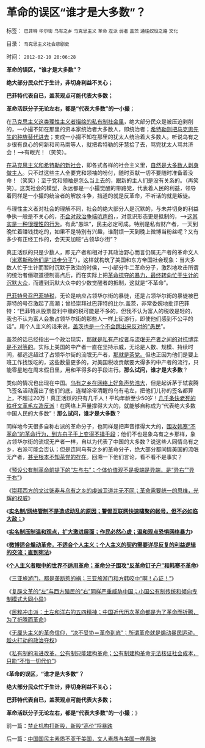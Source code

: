 # 革命的误区“谁才是大多数”？

标签： `巴菲特` `华尔街` `乌有之乡` `马克思主义` `革命` `左派` `弱者` `盖茨` `通往奴役之路` `文化` 

目录： `马克思主义社会悲剧史`

时间： `2012-02-10 20:06:28`

**革命的误区，“谁才是大多数”？**

**绝大部分民众忙于生计，非切身利益不关心；**

**巴菲特代表自已，盖茨观点可能代表大多数；**

**革命活跃分子无论左右，都是“代表大多数”的一小撮**；

在[马克思主义这类理性主义者描绘的私有制社会里](../../../2010/12/2/马克思阶级斗争观点和社会政治模型.md)，绝大部分民众是被压迫剥削的，一小撮不知在那里的资本家统治者大多数人，即统治者；[希特勒则把马克思先生的种族替代进去](http://darthvad.blog.163.com/blog/static/5339947020106298644478/)；变成一小撮不知在那里的犹太人统治着大多数人。听说乌有之乡很有良心的何新和司马南等人，就把希特勒的牙慧拾了去，骂完犹太人骂共济会！——>有眼光！（笑笑）。

[在马克思主义和希特勒的新社会](../../../2011/9/2/社会秩序（Order）即“等级阶层”“命令”和《自然法》的变迁.md)，即各式各样的社会主义里，[自然是大多数人剥身做主人](../../../2009/8/8/抵扣工人收入的“工人翻身做了企业的主人”.md)。只不过这些主人全要党和领袖的吩付，随时贡献一切不要随时准备着没命！（笑笑）；至于党和领袖是怎么当上去的，跟新的主人们是没有关系的。（再笑笑）。这类社会的模型，永远都是一小撮觉醒的带路党，代表着人民的利益，领导着同样是一小撮的统治者的解放斗争，挡道的就是反革命，不听话的就是叛徒。

与理性主义者对社会的理解不同，社会的绝大部分人是沉默的，与未并切身的利益争执一般是不关心的，[不会对政治争端吭声的](../../../2012/1/6/为什么苏联公开化，没有铺平戈尔巴乔夫改革路？.md)，，对意识形态更是抵制的，——>[这其实是一种很理性的行为](../../../2011/11/11/公有制的自然资源和严刑峻法.md)。有此“愚昧”，民主必定可成。特别是私有财产者，一天到晚忙着赚钱找吃的，如果不是特别有兴趣，谁耐烦一天到晚上微博当粉丝呢？又有多少有正经工作的，会天天加班“占领华尔街”？

真正活跃的只是少数人，即无产者和相对于其政治野心而言仍属无产者的革命文人（[米塞斯称他们是“进步分子](../../../2010/10/13/在左右意识形态中难以自拨的进步分子.md)”）。这样就构筑了美国和东方帝国社会现象：当大多数人忙于生计而暂时沉默于政治的时侯，一小部分牛二革命分子，激烈地攻击所谓的统治者僭取道德制高点后，而在实际上把[革命掠夺的暴力，最终转向忙于生计的沉默大众](../../../2012/2/4/革命的最终目标为什么总是侵犯私有财产？.md)，而遭到沉默大众中的少数觉醒者的抵制，这就是“不革命”。

[巴菲特号召巴菲特税](../../../2011/10/18/NoPrivateNotax！美国茶党和中国乌有之乡.md)，无论是响应占领华尔街的暴徒，还是占领华尔街的暴徒被巴菲特的号召激起了高潮；曾经崇拜过巴菲特的比尔.盖茨，非常委婉地批评巴菲特：“巴菲特从股票盈利中缴的税可能是不多的，但我不认为富人的税收是轻的，我也不认为富人会象占领华尔街的那些人一样上街游行，即使他们感到不公平的话”。用个人主义的话来说，[盖茨也是一个不会跳出来反对的“愚民](../../../2011/10/10/美国的有钱人都是穷人，美国穷人才会有钱.md)”。

盖茨的话已经指出一个政治现实，[那就是私有产权者与流氓无产者之间的对抗博弈是不对等的](../../../2012/1/3/阿罗定理“愚民总是大多数”与民主素质无关.md)。实际上美国的中产者一直在坚持示威，无论是人数、规模、持续时间，都远远超过了占领华尔街的流氓无产者，[那就是茶党。](../../../2011/10/18/NoPrivateNotax！美国茶党和中国乌有之乡.md)但也正因为他们是要上班工作找饭吃的，这些数量更多的，对美国税收贡献要大得多的中产者的流行，只能零星地在周末假日里，用和平得多的手段进行。**那么试问，谁才是大多数**？

类似的情况也出现在中国。[乌有之乡在网络上好象声势浩大](http://darthvad.blog.163.com/blog/static/53399470201193052934762/)，但是起诉茅于轼袁腾飞签名活动露出了他们的底，连糊涂带清醒的乌有毛左，把他们儿孙的签名都算上，不超过20万！真正活跃的只有几千人！平均年龄至少50岁！[几千条快老死的铁杆文革毛左造反派](../../../2011/7/14/欣赏塔利班的中国传统文人.md)！在网络上声量撑得大大的，就能够自称成为“代表绝大多数中国人民的大多数”！**那么试问，谁才是大多数**？

同样地今天很多自称右派的革命分子，也同样是把声音撑得大大的，[围攻韩寒“不革命”的革命行为，到方舟子手上变得不择手段](../../../2012/2/8/个人主义眼中的革命分子和不革命的韩寒.md)；他们不也是象乌有之乡那样，象占领华尔街的流氓无产者一样，自以为代表了中国的大多数？说这些人同情乌有之乡，右派可能会否认；但是连同乌有之乡的革命分子，绝大部分都同情美国的流氓无产者，[甚至根本不知茶党的存在](../../../2011/10/17/茶党是极右吗？私有制是极右吗？中产阶级是极右吗？.md)。回溯一下他们言论，看不看不是事实？

《[预设公有制革命前提下的“左与右”；个体价值观不是极端是异端，是“异右”“异于右”](../../../2012/2/6/预设公有制革命前提的“左与右”和个人主义异端.md)》

《[崇拜西方的文过饰非与乌有之乡的虔诚卫道并无不同；革命需要统一的思维，光辉的权威](../../../2012/2/6/盲目崇拜西方的文过饰非,与乌有之乡的虔诚卫道.md)》

《[**实名制/网络管制不是造成动乱的原因；警惕互联网快速啸聚的帐号，但不必如临大敌；**](../../../2012/2/8/警惕互联网快速啸聚的帐号，但不必如临大敌；.md)》

《[**实名制压制温和观点，扩大激进层面；作民必然心虚；温和观点恐惧网络暴力**](../../../2012/2/8/作民必然心虚,实名制压制温和观点，扩大激进面.md)》

《[**微博适合煽动革命，不适合个人主义；个人主义的契约需要详尽反复的利益逻辑的交流；直到宪法**](../../../2012/2/8/微博适合煽动革命，不适合个人主义.md)》

《[**个人主义者眼中的世界不适用革命；革命分子围攻“反革命钉子户”和韩寒不革命**](../../../2012/2/8/个人主义眼中的革命分子和不革命的韩寒.md)》

《[三亚旅游门，都是垄断惹的祸；三亚旅游门和方韩咬中“啊！心证！”](../../../2012/2/8/三亚旅游门和方韩咬中“啊！心证！”.md)》

《[复辟文革的“左”与西方殖民的“右”同样严重威胁中国；小国公有制传统和倾向专制模式大同小异](../../../2012/2/9/世界上小国的公有制和专制倾向大同小异.md)》

《[民粹冲击派：土左和洋右的五四精神；中国近代历次革命都是为了革命而折腾，为了折腾而革命](../../../2012/2/9/土左和洋右的五四精神和民粹冲击波的革命.md)》

《[无厘头主义的革命信仰，“决不妥协＝革命到底”；所谓革命就是煽动暴民运动，趁火打劫的政治夺权](../../../2012/2/9/“无厘头主义”的革命信仰和真实的颠覆逻辑.md)》

《[私有制的渐进改革，公有制只能建构革命；公有制建构革命无法核证社会成本，只能“不惜一切代价”](../../../2012/2/9/为什么郑民生屠幼会得到革命分子的广泛同情？.md)》

《**革命的误区，“谁才是大多数”？**

**绝大部分民众忙于生计，非切身利益不关心；**

**巴菲特代表自已，盖茨观点可能代表大多数；**

**革命活跃分子无论左右，都是“代表大多数”的一小撮**；》



前一篇：[禁止机构打新股，新股“高价”将暴跌](../../../2012/2/9/禁止机构打新股，新股“高价”将暴跌.md)

后一篇：[中国国民主素质不亚于美国，文人素质与美国一样愚昧](../../../2012/2/10/中国国民主素质不亚于美国，文人素质与美国一样愚昧.md)